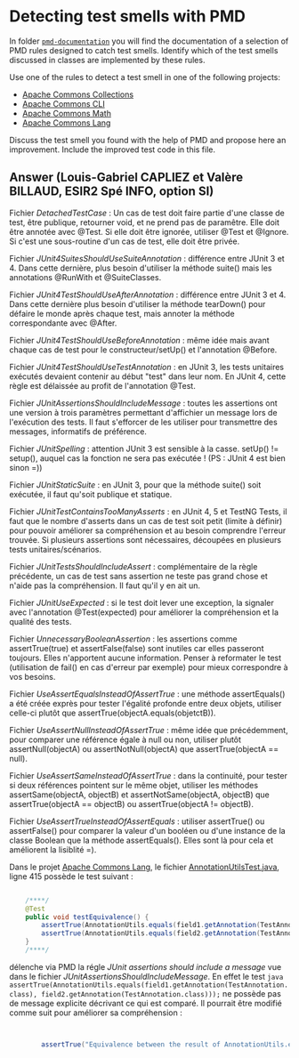 # Detecting test smells with PMD

In folder [`pmd-documentation`](../pmd-documentation) you will find the documentation of a selection of PMD rules designed to catch test smells.
Identify which of the test smells discussed in classes are implemented by these rules.

Use one of the rules to detect a test smell in one of the following projects:

- [Apache Commons Collections](https://github.com/apache/commons-collections)
- [Apache Commons CLI](https://github.com/apache/commons-cli)
- [Apache Commons Math](https://github.com/apache/commons-math)
- [Apache Commons Lang](https://github.com/apache/commons-lang)

Discuss the test smell you found with the help of PMD and propose here an improvement.
Include the improved test code in this file.

## Answer (Louis-Gabriel CAPLIEZ et Valère BILLAUD, ESIR2 Spé INFO, option SI)

Fichier *DetachedTestCase* : Un cas de test doit faire partie d'une classe de test, être publique, retourner void, et ne prend pas de paramêtre. Elle doit être annotée avec @Test. Si elle doit être ignorée, utiliser @Test et @Ignore. Si c'est une sous-routine d'un cas de test, elle doit être privée.

Fichier *JUnit4SuitesShouldUseSuiteAnnotation* : différence entre JUnit 3 et 4. Dans cette dernière, plus besoin d'utiliser la méthode suite() mais les annotations @RunWith et @SuiteClasses.

Fichier *JUnit4TestShouldUseAfterAnnotation* : différence entre JUnit 3 et 4. Dans cette dernière plus besoin d'utiliser la méthode tearDown() pour défaire le monde après chaque test, mais annoter la méthode correspondante avec @After.

Fichier *JUnit4TestShouldUseBeforeAnnotation* : même idée mais avant chaque cas de test pour le constructeur/setUp() et l'annotation @Before.

Fichier *JUnit4TestShouldUseTestAnnotation* : en JUnit 3, les tests unitaires exécutés devaient contenir au début "test" dans leur nom. En JUnit 4, cette règle est délaissée au profit de l'annotation @Test.

Fichier *JUnitAssertionsShouldIncludeMessage* : toutes les assertions ont une version à trois paramètres permettant d'affichier un message lors de l'exécution des tests. Il faut s'efforcer de les utiliser pour transmettre des messages, informatifs de préférence.

Fichier *JUnitSpelling* : attention JUnit 3 est sensible à la casse. setUp() != setup(), auquel cas la fonction ne sera pas exécutée ! (PS : JUnit 4 est bien sinon =))

Fichier *JUnitStaticSuite* : en JUnit 3, pour que la méthode suite() soit exécutée, il faut qu'soit publique et statique.

Fichier *JUnitTestContainsTooManyAsserts* : en JUnit 4, 5 et TestNG Tests, il faut que le nombre d'asserts dans un cas de test soit petit (limite à définir) pour pouvoir améliorer sa compréhension et au besoin comprendre l'erreur trouvée. Si plusieurs assertions sont nécessaires, découpées en plusieurs tests unitaires/scénarios.

Fichier *JUnitTestsShouldIncludeAssert* : complémentaire de la règle précédente, un cas de test sans assertion ne teste pas grand chose et n'aide pas la compréhension. Il faut qu'il y en ait un.

Fichier *JUnitUseExpected* : si le test doit lever une exception, la signaler avec l'annotation @Test(expected) pour améliorer la compréhension et la qualité des tests.

Fichier *UnnecessaryBooleanAssertion* : les assertions comme assertTrue(true) et assertFalse(false) sont inutiles car elles passeront toujours. Elles n'apportent aucune information. Penser à reformater le test (utilisation de fail() en cas d'erreur par exemple) pour mieux correspondre à vos besoins.

Fichier *UseAssertEqualsInsteadOfAssertTrue* : une méthode assertEquals() a été créée exprès pour tester l'égalité profonde entre deux objets, utiliser celle-ci plutôt que assertTrue(objectA.equals(objetctB)).

Fichier *UseAssertNullInsteadOfAssertTrue* : même idée que précédemment, pour comparer une référence égale à null ou non, utiliser plutôt assertNull(objectA) ou assertNotNull(objectA) que assertTrue(objectA == null).

Fichier *UseAssertSameInsteadOfAssertTrue* : dans la continuité, pour tester si deux références pointent sur le même objet, utiliser les méthodes assertSame(objectA, objectB) et assertNotSame(objectA, objectB) que assertTrue(objectA == objectB) ou assertTrue(objectA != objectB).

Fichier *UseAssertTrueInsteadOfAssertEquals* : utiliser assertTrue() ou assertFalse() pour comparer la valeur d'un booléen ou d'une instance de la classe Boolean que la méthode assertEquals(). Elles sont là pour cela et améliorent la lisiblité =).

Dans le projet [Apache Commons Lang](https://github.com/apache/commons-lang/blob/master/), le fichier [AnnotationUtilsTest.java](https://github.com/apache/commons-lang/blob/master/src/test/java/org/apache/commons/lang3/AnnotationUtilsTest.java), ligne 415 possède le test suivant :

```java

    /****/
    @Test
    public void testEquivalence() {
        assertTrue(AnnotationUtils.equals(field1.getAnnotation(TestAnnotation.class), field2.getAnnotation(TestAnnotation.class)));
        assertTrue(AnnotationUtils.equals(field2.getAnnotation(TestAnnotation.class), field1.getAnnotation(TestAnnotation.class)));
    }
    /****/
```
délenche via PMD la régle *JUnit assertions should include a message* vue dans le fichier *JUnitAssertionsShouldIncludeMessage*. En effet le test `java assertTrue(AnnotationUtils.equals(field1.getAnnotation(TestAnnotation.class), field2.getAnnotation(TestAnnotation.class)));` ne possède pas de message explicite décrivant ce qui est comparé. Il pourrait être modifié comme suit pour améliorer sa compréhension :

```java


        assertTrue("Equivalence between the result of AnnotationUtils.equals(field1.getAnnotation(TestAnnoatation.class)) and field2.getAnnotation(TestAnnotation.class).",AnnotationUtils.equals(field1.getAnnotation(TestAnnotation.class), field2.getAnnotation(TestAnnotation.class)));
```